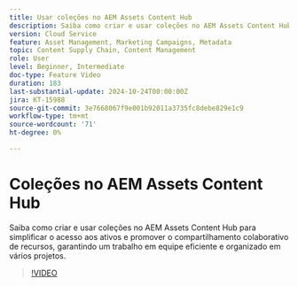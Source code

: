 ```yaml
---
title: Usar coleções no AEM Assets Content Hub
description: Saiba como criar e usar coleções no AEM Assets Content Hub para simplificar o acesso aos ativos e promover o compartilhamento colaborativo de recursos, garantindo um trabalho em equipe eficiente e organizado em vários projetos.
version: Cloud Service
feature: Asset Management, Marketing Campaigns, Metadata
topic: Content Supply Chain, Content Management
role: User
level: Beginner, Intermediate
doc-type: Feature Video
duration: 183
last-substantial-update: 2024-10-24T00:00:00Z
jira: KT-15988
source-git-commit: 3e7668067f9e001b92011a3735fc8debe829e1c9
workflow-type: tm+mt
source-wordcount: '71'
ht-degree: 0%

---
```



# Coleções no AEM Assets Content Hub

Saiba como criar e usar coleções no AEM Assets Content Hub para simplificar o acesso aos ativos e promover o compartilhamento colaborativo de recursos, garantindo um trabalho em equipe eficiente e organizado em vários projetos.

>[!VIDEO](https://video.tv.adobe.com/v/3435687/?learn=on)
